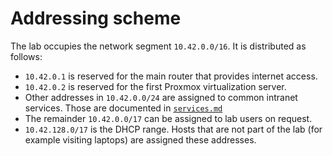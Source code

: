 # Addressing scheme

The lab occupies the network segment `10.42.0.0/16`.
It is distributed as follows:

- `10.42.0.1` is reserved for the main router that provides internet access.
- `10.42.0.2` is reserved for the first Proxmox virtualization server.
- Other addresses in `10.42.0.0/24` are assigned to common intranet services. Those are documented in [`services.md`](services.md)
- The remainder `10.42.0.0/17` can be assigned to lab users on request.
- `10.42.128.0/17` is the DHCP range. Hosts that are not part of the lab (for example visiting laptops) are assigned these addresses.

